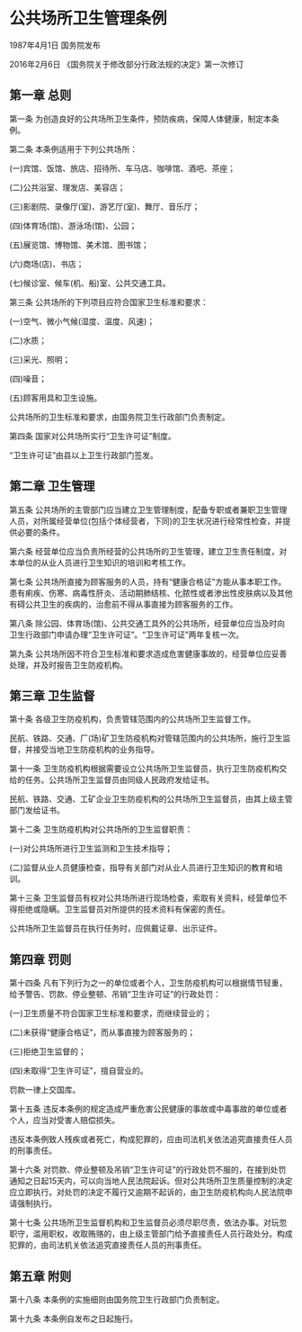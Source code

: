 # 公共场所卫生管理条例

1987年4月1日 国务院发布　

2016年2月6日 《国务院关于修改部分行政法规的决定》第一次修订　

## 第一章 总则

第一条 为创造良好的公共场所卫生条件，预防疾病，保障人体健康，制定本条例。

第二条 本条例适用于下列公共场所：

(一)宾馆、饭馆、旅店、招待所、车马店、咖啡馆、酒吧、茶座；

(二)公共浴室、理发店、美容店；

(三)影剧院、录像厅(室)、游艺厅(室)、舞厅、音乐厅；

(四)体育场(馆)、游泳场(馆)、公园；

(五)展览馆、博物馆、美术馆、图书馆；

(六)商场(店)、书店；

(七)候诊室、候车(机、船)室、公共交通工具。

第三条 公共场所的下列项目应符合国家卫生标准和要求：

(一)空气、微小气候(湿度、温度、风速)；

(二)水质；

(三)采光、照明；

(四)噪音；

(五)顾客用具和卫生设施。

公共场所的卫生标准和要求，由国务院卫生行政部门负责制定。

第四条 国家对公共场所实行“卫生许可证”制度。

“卫生许可证”由县以上卫生行政部门签发。

## 第二章 卫生管理

第五条 公共场所的主管部门应当建立卫生管理制度，配备专职或者兼职卫生管理人员，对所属经营单位(包括个体经营者，下同)的卫生状况进行经常性检查，并提供必要的条件。

第六条 经营单位应当负责所经营的公共场所的卫生管理，建立卫生责任制度，对本单位的从业人员进行卫生知识的培训和考核工作。

第七条 公共场所直接为顾客服务的人员，持有“健康合格证”方能从事本职工作。患有痢疾、伤寒、病毒性肝炎、活动期肺结核、化脓性或者渗出性皮肤病以及其他有碍公共卫生的疾病的，治愈前不得从事直接为顾客服务的工作。

第八条 除公园、体育场(馆)、公共交通工具外的公共场所，经营单位应当及时向卫生行政部门申请办理“卫生许可证”。“卫生许可证”两年复核一次。

第九条 公共场所因不符合卫生标准和要求造成危害健康事故的，经营单位应妥善处理，并及时报告卫生防疫机构。

## 第三章 卫生监督

第十条 各级卫生防疫机构，负责管辖范围内的公共场所卫生监督工作。

民航、铁路、交通、厂(场)矿卫生防疫机构对管辖范围内的公共场所，施行卫生监督，并接受当地卫生防疫机构的业务指导。

第十一条 卫生防疫机构根据需要设立公共场所卫生监督员，执行卫生防疫机构交给的任务。公共场所卫生监督员由同级人民政府发给证书。

民航、铁路、交通、工矿企业卫生防疫机构的公共场所卫生监督员，由其上级主管部门发给证书。

第十二条 卫生防疫机构对公共场所的卫生监督职责：

(一)对公共场所进行卫生监测和卫生技术指导；

(二)监督从业人员健康检查，指导有关部门对从业人员进行卫生知识的教育和培训。

第十三条 卫生监督员有权对公共场所进行现场检查，索取有关资料，经营单位不得拒绝或隐瞒。卫生监督员对所提供的技术资料有保密的责任。

公共场所卫生监督员在执行任务时，应佩戴证章、出示证件。

## 第四章 罚则

第十四条 凡有下列行为之一的单位或者个人，卫生防疫机构可以根据情节轻重，给予警告、罚款、停业整顿、吊销“卫生许可证”的行政处罚：

(一)卫生质量不符合国家卫生标准和要求，而继续营业的；

(二)未获得“健康合格证”，而从事直接为顾客服务的；

(三)拒绝卫生监督的；

(四)未取得“卫生许可证”，擅自营业的。

罚款一律上交国库。

第十五条 违反本条例的规定造成严重危害公民健康的事故或中毒事故的单位或者个人，应当对受害人赔偿损失。

违反本条例致人残疾或者死亡，构成犯罪的，应由司法机关依法追究直接责任人员的刑事责任。

第十六条 对罚款、停业整顿及吊销“卫生许可证”的行政处罚不服的，在接到处罚通知之日起15天内，可以向当地人民法院起诉。但对公共场所卫生质量控制的决定应立即执行。对处罚的决定不履行又逾期不起诉的，由卫生防疫机构向人民法院申请强制执行。

第十七条 公共场所卫生监督机构和卫生监督员必须尽职尽责，依法办事。对玩忽职守，滥用职权，收取贿赂的，由上级主管部门给予直接责任人员行政处分。构成犯罪的，由司法机关依法追究直接责任人员的刑事责任。

## 第五章 附则

第十八条 本条例的实施细则由国务院卫生行政部门负责制定。

第十九条 本条例自发布之日起施行。
